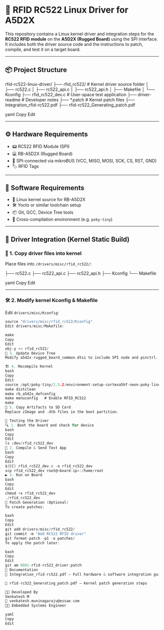 # 💾 RFID RC522 Linux Driver for A5D2X

This repository contains a Linux kernel driver and integration steps for the **RC522 RFID module** on the **A5D2X (Rugged Board)** using the SPI interface. It includes both the driver source code and the instructions to patch, compile, and test it on a target board.

---

## 📦 Project Structure

rfid-rc522-linux-driver/
├── rfid_rc522/ # Kernel driver source folder
│ ├── rc522.c
│ ├── rc522_api.c
│ ├── rc522_api.h
│ ├── Makefile
│ └── Kconfig
├── rfid_rc522_dev.c # User-space test application
├── driver-readme # Developer notes
├── *.patch # Kernel patch files
├── Integration_rfid-rc522.pdf
├── rfid-rc522_Generating_patch.pdf

yaml
Copy
Edit

---

## ⚙️ Hardware Requirements

- 📟 RC522 RFID Module (SPI)
- 💻 RB-A5D2X (Rugged Board)
- 🔌 SPI-connected via mikroBUS (VCC, MISO, MOSI, SCK, CS, RST, GND)
- 🏷️ RFID Tags

---

## 🔧 Software Requirements

- 🐧 Linux kernel source for RB-A5D2X
- 🛠️ Yocto or similar toolchain setup
- 📦 Git, GCC, Device Tree tools
- 🧰 Cross-compilation environment (e.g. `poky-tiny`)

---

## 🚀 Driver Integration (Kernel Static Build)

### 📁 1. Copy driver files into kernel

Place files into `/drivers/misc/rfid_rc522/`:

├── rc522.c
├── rc522_api.c
├── rc522_api.h
├── Kconfig
└── Makefile

yaml
Copy
Edit

---

### 🛠️ 2. Modify kernel Kconfig & Makefile

Edit `drivers/misc/Kconfig`:

```c
source "drivers/misc/rfid_rc522/Kconfig"
Edit drivers/misc/Makefile:

make
Copy
Edit
obj-y += rfid_rc522/
🌲 3. Update Device Tree
Modify a5d2x-rugged_board_common.dtsi to include SPI node and pinctrl.

🏗️ 4. Recompile Kernel
bash
Copy
Edit
source /opt/poky-tiny/2.5.2/environment-setup-cortexa5hf-neon-poky-linux-musleabi
make distclean
make rb_a5d2x_defconfig
make menuconfig   # Enable RFID_RC522
make
💾 5. Copy Artifacts to SD Card
Replace zImage and .dtb files in the boot partition.

🧪 Testing the Driver
🔍 1. Boot the board and check for device
bash
Copy
Edit
ls /dev/rfid_rc522_dev
🧰 2. Compile & Send Test App
bash
Copy
Edit
${CC} rfid_rc522_dev.c -o rfid_rc522_dev
scp rfid_rc522_dev root@<board-ip>:/home/root
▶️ 3. Run on Board
bash
Copy
Edit
chmod +x rfid_rc522_dev
./rfid_rc522_dev
🧵 Patch Generation (Optional)
To create patches:

bash
Copy
Edit
git add drivers/misc/rfid_rc522/
git commit -m "Add RC522 RFID driver"
git format-patch -p1 -o patches/
To apply the patch later:

bash
Copy
Edit
git am 0001-rfid-rc522_driver.patch
📄 Documentation
📘 Integration_rfid-rc522.pdf — Full hardware & software integration guide

📘 rfid-rc522_Generating_patch.pdf — Kernel patch generation steps

👨‍💻 Developed By
Venkatesh M
📧 venkatesh.muninagaraju@essae.com
👨‍💼 Embedded Systems Engineer

yaml
Copy
Edit
